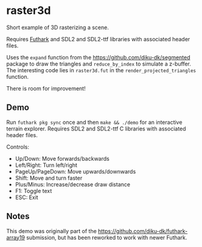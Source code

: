 # raster3d

Short example of 3D rasterizing a scene.  

Requires [Futhark](http://futhark-lang.org) and SDL2 and SDL2-ttf
libraries with associated header files.

Uses the `expand` function from the https://github.com/diku-dk/segmented
package to draw the triangles and `reduce_by_index` to simulate a
z-buffer.  The interesting code lies in `raster3d.fut` in the
`render_projected_triangles` function.

There is room for improvement!


## Demo

Run `futhark pkg sync` once and then `make && ./demo` for an interactive
terrain explorer.  Requires SDL2 and SDL2-ttf C libraries with
associated header files.

Controls:

  + Up/Down: Move forwards/backwards
  + Left/Right: Turn left/right
  + PageUp/PageDown: Move upwards/downwards
  + Shift: Move and turn faster
  + Plus/Minus: Increase/decrease draw distance
  + F1: Toggle text
  + ESC: Exit


## Notes

This demo was originally part of the
https://github.com/diku-dk/futhark-array19 submission, but has been
reworked to work with newer Futhark.
